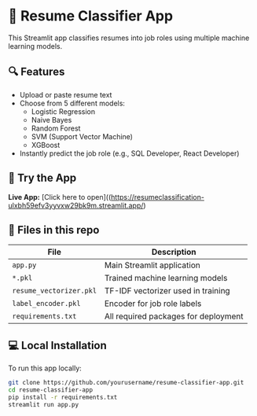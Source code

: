# 📄 Resume Classifier App

This Streamlit app classifies resumes into job roles using multiple machine learning models.

## 🔍 Features

- Upload or paste resume text
- Choose from 5 different models:
  - Logistic Regression
  - Naive Bayes
  - Random Forest
  - SVM (Support Vector Machine)
  - XGBoost
- Instantly predict the job role (e.g., SQL Developer, React Developer)

## 🚀 Try the App

**Live App:** [Click here to open]((https://resumeclassification-ulxbh59efv3yyvxw29bk9m.streamlit.app/)

## 📂 Files in this repo

| File                  | Description                           |
|-----------------------|---------------------------------------|
| `app.py`              | Main Streamlit application            |
| `*.pkl`               | Trained machine learning models       |
| `resume_vectorizer.pkl` | TF-IDF vectorizer used in training |
| `label_encoder.pkl`   | Encoder for job role labels           |
| `requirements.txt`    | All required packages for deployment  |

## 💻 Local Installation

To run this app locally:

```bash
git clone https://github.com/yourusername/resume-classifier-app.git
cd resume-classifier-app
pip install -r requirements.txt
streamlit run app.py

